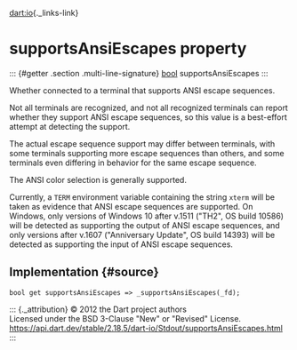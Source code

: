 [dart:io](../../dart-io/dart-io-library){._links-link}

supportsAnsiEscapes property
============================

::: {#getter .section .multi-line-signature}
[bool](../../dart-core/bool-class) supportsAnsiEscapes
:::

Whether connected to a terminal that supports ANSI escape sequences.

Not all terminals are recognized, and not all recognized terminals can
report whether they support ANSI escape sequences, so this value is a
best-effort attempt at detecting the support.

The actual escape sequence support may differ between terminals, with
some terminals supporting more escape sequences than others, and some
terminals even differing in behavior for the same escape sequence.

The ANSI color selection is generally supported.

Currently, a `TERM` environment variable containing the string `xterm`
will be taken as evidence that ANSI escape sequences are supported. On
Windows, only versions of Windows 10 after v.1511 (\"TH2\", OS build
10586) will be detected as supporting the output of ANSI escape
sequences, and only versions after v.1607 (\"Anniversary Update\", OS
build 14393) will be detected as supporting the input of ANSI escape
sequences.

Implementation {#source}
--------------

``` {.language-dart data-language="dart"}
bool get supportsAnsiEscapes => _supportsAnsiEscapes(_fd);
```

::: {._attribution}
© 2012 the Dart project authors\
Licensed under the BSD 3-Clause \"New\" or \"Revised\" License.\
<https://api.dart.dev/stable/2.18.5/dart-io/Stdout/supportsAnsiEscapes.html>
:::
